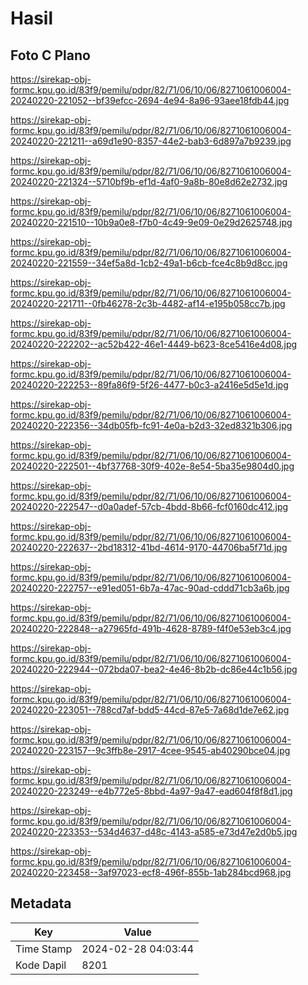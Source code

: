 # Hasil

## Foto C Plano

https://sirekap-obj-formc.kpu.go.id/83f9/pemilu/pdpr/82/71/06/10/06/8271061006004-20240220-221052--bf39efcc-2694-4e94-8a96-93aee18fdb44.jpg

https://sirekap-obj-formc.kpu.go.id/83f9/pemilu/pdpr/82/71/06/10/06/8271061006004-20240220-221211--a69d1e90-8357-44e2-bab3-6d897a7b9239.jpg

https://sirekap-obj-formc.kpu.go.id/83f9/pemilu/pdpr/82/71/06/10/06/8271061006004-20240220-221324--5710bf9b-ef1d-4af0-9a8b-80e8d62e2732.jpg

https://sirekap-obj-formc.kpu.go.id/83f9/pemilu/pdpr/82/71/06/10/06/8271061006004-20240220-221510--10b9a0e8-f7b0-4c49-9e09-0e29d2625748.jpg

https://sirekap-obj-formc.kpu.go.id/83f9/pemilu/pdpr/82/71/06/10/06/8271061006004-20240220-221559--34ef5a8d-1cb2-49a1-b6cb-fce4c8b9d8cc.jpg

https://sirekap-obj-formc.kpu.go.id/83f9/pemilu/pdpr/82/71/06/10/06/8271061006004-20240220-221711--0fb46278-2c3b-4482-af14-e195b058cc7b.jpg

https://sirekap-obj-formc.kpu.go.id/83f9/pemilu/pdpr/82/71/06/10/06/8271061006004-20240220-222202--ac52b422-46e1-4449-b623-8ce5416e4d08.jpg

https://sirekap-obj-formc.kpu.go.id/83f9/pemilu/pdpr/82/71/06/10/06/8271061006004-20240220-222253--89fa86f9-5f26-4477-b0c3-a2416e5d5e1d.jpg

https://sirekap-obj-formc.kpu.go.id/83f9/pemilu/pdpr/82/71/06/10/06/8271061006004-20240220-222356--34db05fb-fc91-4e0a-b2d3-32ed8321b306.jpg

https://sirekap-obj-formc.kpu.go.id/83f9/pemilu/pdpr/82/71/06/10/06/8271061006004-20240220-222501--4bf37768-30f9-402e-8e54-5ba35e9804d0.jpg

https://sirekap-obj-formc.kpu.go.id/83f9/pemilu/pdpr/82/71/06/10/06/8271061006004-20240220-222547--d0a0adef-57cb-4bdd-8b66-fcf0160dc412.jpg

https://sirekap-obj-formc.kpu.go.id/83f9/pemilu/pdpr/82/71/06/10/06/8271061006004-20240220-222637--2bd18312-41bd-4614-9170-44706ba5f71d.jpg

https://sirekap-obj-formc.kpu.go.id/83f9/pemilu/pdpr/82/71/06/10/06/8271061006004-20240220-222757--e91ed051-6b7a-47ac-90ad-cddd71cb3a6b.jpg

https://sirekap-obj-formc.kpu.go.id/83f9/pemilu/pdpr/82/71/06/10/06/8271061006004-20240220-222848--a27965fd-491b-4628-8789-f4f0e53eb3c4.jpg

https://sirekap-obj-formc.kpu.go.id/83f9/pemilu/pdpr/82/71/06/10/06/8271061006004-20240220-222944--072bda07-bea2-4e46-8b2b-dc86e44c1b56.jpg

https://sirekap-obj-formc.kpu.go.id/83f9/pemilu/pdpr/82/71/06/10/06/8271061006004-20240220-223051--788cd7af-bdd5-44cd-87e5-7a68d1de7e62.jpg

https://sirekap-obj-formc.kpu.go.id/83f9/pemilu/pdpr/82/71/06/10/06/8271061006004-20240220-223157--9c3ffb8e-2917-4cee-9545-ab40290bce04.jpg

https://sirekap-obj-formc.kpu.go.id/83f9/pemilu/pdpr/82/71/06/10/06/8271061006004-20240220-223249--e4b772e5-8bbd-4a97-9a47-ead604f8f8d1.jpg

https://sirekap-obj-formc.kpu.go.id/83f9/pemilu/pdpr/82/71/06/10/06/8271061006004-20240220-223353--534d4637-d48c-4143-a585-e73d47e2d0b5.jpg

https://sirekap-obj-formc.kpu.go.id/83f9/pemilu/pdpr/82/71/06/10/06/8271061006004-20240220-223458--3af97023-ecf8-496f-855b-1ab284bcd968.jpg


## Metadata

| Key        | Value               |
| ---------- | ------------------- |
| Time Stamp | 2024-02-28 04:03:44 |
| Kode Dapil | 8201                |



